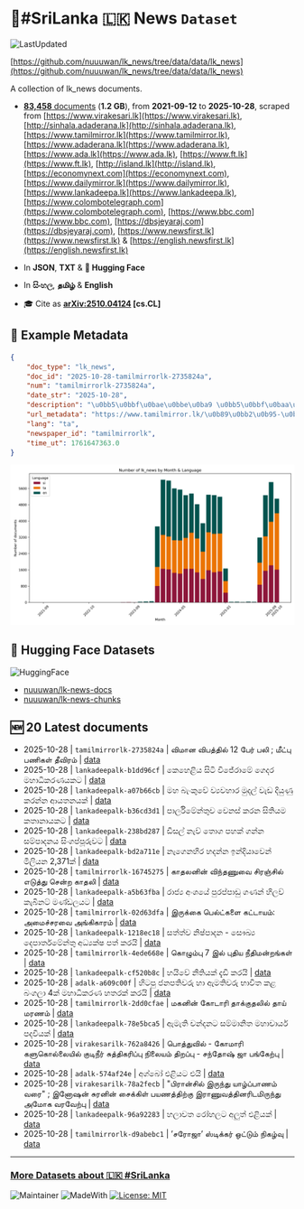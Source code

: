 # 📄#SriLanka 🇱🇰 News `Dataset`

![LastUpdated](https://img.shields.io/badge/last_updated-2025--10--28_16:19:44-green)

[https://github.com/nuuuwan/lk_news/tree/data/data/lk_news](https://github.com/nuuuwan/lk_news/tree/data/data/lk_news)

A collection of lk_news documents.

- [**83,458** documents](https://github.com/nuuuwan/lk_news/tree/data/data/lk_news) (**1.2 GB**), from **2021-09-12** to **2025-10-28**, scraped from [https://www.virakesari.lk](https://www.virakesari.lk), [http://sinhala.adaderana.lk](http://sinhala.adaderana.lk), [https://www.tamilmirror.lk](https://www.tamilmirror.lk), [https://www.adaderana.lk](https://www.adaderana.lk), [https://www.ada.lk](https://www.ada.lk), [https://www.ft.lk](https://www.ft.lk), [http://island.lk](http://island.lk), [https://economynext.com](https://economynext.com), [https://www.dailymirror.lk](https://www.dailymirror.lk), [https://www.lankadeepa.lk](https://www.lankadeepa.lk), [https://www.colombotelegraph.com](https://www.colombotelegraph.com), [https://www.bbc.com](https://www.bbc.com), [https://dbsjeyaraj.com](https://dbsjeyaraj.com), [https://www.newsfirst.lk](https://www.newsfirst.lk) & [https://english.newsfirst.lk](https://english.newsfirst.lk)

- In **JSON**, **TXT** & **🤗 Hugging Face**

- In **සිංහල**, **தமிழ்** & **English**

- 🎓 Cite as **[arXiv:2510.04124](https://arxiv.org/abs/2510.04124) [cs.CL]**

## 📝 Example Metadata

```json
{
    "doc_type": "lk_news",
    "doc_id": "2025-10-28-tamilmirrorlk-2735824a",
    "num": "tamilmirrorlk-2735824a",
    "date_str": "2025-10-28",
    "description": "\u0bb5\u0bbf\u0bae\u0bbe\u0ba9 \u0bb5\u0bbf\u0baa\u0ba4\u0bcd\u0ba4\u0bbf\u0bb2\u0bcd 12 \u0baa\u0bc7\u0bb0\u0bcd \u0baa\u0bb2\u0bbf ; \u0bae\u0bc0\u0b9f\u0bcd\u0baa\u0bc1 \u0baa\u0ba3\u0bbf\u0b95\u0bb3\u0bcd \u0ba4\u0bc0\u0bb5\u0bbf\u0bb0\u0bae\u0bcd",
    "url_metadata": "https://www.tamilmirror.lk/\u0b89\u0bb2\u0b95-\u0b9a\u0bc6\u0baf\u0bcd\u0ba4\u0bbf\u0b95\u0bb3\u0bcd/\u0bb5\u0bbf\u0bae\u0bbe\u0ba9-\u0bb5\u0bbf\u0baa\u0ba4\u0bcd\u0ba4\u0bbf\u0bb2\u0bcd-12-\u0baa\u0bc7\u0bb0\u0bcd-\u0baa\u0bb2\u0bbf-\u0bae\u0bc0\u0b9f\u0bcd\u0baa\u0bc1-\u0baa\u0ba3\u0bbf\u0b95\u0bb3\u0bcd-\u0ba4\u0bc0\u0bb5\u0bbf\u0bb0\u0bae\u0bcd/50-366990",
    "lang": "ta",
    "newspaper_id": "tamilmirrorlk",
    "time_ut": 1761647363.0
}
```

![Chart](https://raw.githubusercontent.com/nuuuwan/lk_news/refs/heads/data/data/lk_news/docs_by_month_and_lang.png)

## 🤗 Hugging Face Datasets

![HuggingFace](https://img.shields.io/badge/-HuggingFace-FDEE21?style=for-the-badge&logo=HuggingFace)

- [nuuuwan/lk-news-docs](https://huggingface.co/datasets/nuuuwan/lk-news-docs)
- [nuuuwan/lk-news-chunks](https://huggingface.co/datasets/nuuuwan/lk-news-chunks)

## 🆕 20 Latest documents

- 2025-10-28 | `tamilmirrorlk-2735824a` | விமான விபத்தில் 12 பேர் பலி ; மீட்பு பணிகள் தீவிரம் | [data](https://github.com/nuuuwan/lk_news/tree/data/data/lk_news/2020s/2025/2025-10-28-tamilmirrorlk-2735824a)
- 2025-10-28 | `lankadeepalk-b1dd96cf` | කෙහෙළිය සිටි විජේරාමේ ගෙදර මහාධිකරණයකට | [data](https://github.com/nuuuwan/lk_news/tree/data/data/lk_news/2020s/2025/2025-10-28-lankadeepalk-b1dd96cf)
- 2025-10-28 | `lankadeepalk-a07b66cb` | මහ බැංකුවේ ව්‍යවහාර මුදල් වැඩ දියුණු කරන්න ආයතනයක් | [data](https://github.com/nuuuwan/lk_news/tree/data/data/lk_news/2020s/2025/2025-10-28-lankadeepalk-a07b66cb)
- 2025-10-28 | `lankadeepalk-b36cd3d1` | පාර්ලිමේන්තුව වෙනස් කරන සිතියම කතානායකට | [data](https://github.com/nuuuwan/lk_news/tree/data/data/lk_news/2020s/2025/2025-10-28-lankadeepalk-b36cd3d1)
- 2025-10-28 | `lankadeepalk-238bd287` | ඩීසල් නැව් තොග පහක් ගන්න සම්පාදනය සිංගප්පූරුවට | [data](https://github.com/nuuuwan/lk_news/tree/data/data/lk_news/2020s/2025/2025-10-28-lankadeepalk-238bd287)
- 2025-10-28 | `lankadeepalk-bd2a711e` | නැගෙනහිර හදන්න ඉන්දියාවෙන් මිලියන 2,371ක් | [data](https://github.com/nuuuwan/lk_news/tree/data/data/lk_news/2020s/2025/2025-10-28-lankadeepalk-bd2a711e)
- 2025-10-28 | `tamilmirrorlk-16745275` | காதலனின் விந்தணுவை சிரஞ்சில் எடுத்து சென்ற காதலி | [data](https://github.com/nuuuwan/lk_news/tree/data/data/lk_news/2020s/2025/2025-10-28-tamilmirrorlk-16745275)
- 2025-10-28 | `lankadeepalk-a5b63fba` | රාජ්‍ය අංශයේ පුරප්පාඩු ගණන් හිලව් කැබිනට් මණ්ඩලයට | [data](https://github.com/nuuuwan/lk_news/tree/data/data/lk_news/2020s/2025/2025-10-28-lankadeepalk-a5b63fba)
- 2025-10-28 | `tamilmirrorlk-02d63dfa` | இருக்கை பெல்ட்களை கட்டாயம்: அமைச்சரவை அங்கிகாரம் | [data](https://github.com/nuuuwan/lk_news/tree/data/data/lk_news/2020s/2025/2025-10-28-tamilmirrorlk-02d63dfa)
- 2025-10-28 | `lankadeepalk-1218ec18` | සත්ත්ව නිෂ්පාදන - සෞඛ්‍ය දෙපාර්තමේන්තු අධ්‍යක්ෂ පත් කරයි | [data](https://github.com/nuuuwan/lk_news/tree/data/data/lk_news/2020s/2025/2025-10-28-lankadeepalk-1218ec18)
- 2025-10-28 | `tamilmirrorlk-4ede668e` | கொழும்பு 7 இல்  புதிய  நீதிமன்றங்கள் | [data](https://github.com/nuuuwan/lk_news/tree/data/data/lk_news/2020s/2025/2025-10-28-tamilmirrorlk-4ede668e)
- 2025-10-28 | `lankadeepalk-cf520b8c` | හයිවේ නීතියක් දැඩි කරයි | [data](https://github.com/nuuuwan/lk_news/tree/data/data/lk_news/2020s/2025/2025-10-28-lankadeepalk-cf520b8c)
- 2025-10-28 | `adalk-a609c00f` | හිටපු ජනපතිවරු හා ඇමතිවරු භාවිත කළ බංගලා 4ක්  මහාධිකරණ හතරක් කරයි | [data](https://github.com/nuuuwan/lk_news/tree/data/data/lk_news/2020s/2025/2025-10-28-adalk-a609c00f)
- 2025-10-28 | `tamilmirrorlk-2dd0cfae` | மகனின் கோடாரி தாக்குதலில் தாய் மரணம் | [data](https://github.com/nuuuwan/lk_news/tree/data/data/lk_news/2020s/2025/2025-10-28-tamilmirrorlk-2dd0cfae)
- 2025-10-28 | `lankadeepalk-78e5bca5` | ඇමැති චන්දනට සම්මානිත මහාචාර්ය පදවියක් | [data](https://github.com/nuuuwan/lk_news/tree/data/data/lk_news/2020s/2025/2025-10-28-lankadeepalk-78e5bca5)
- 2025-10-28 | `virakesarilk-762a8426` | பொத்துவில் - கோமாரி களுகொல்லையில் குடிநீர் சுத்திகரிப்பு நிலையம் திறப்பு - சந்தோஷ் ஜா பங்கேற்பு | [data](https://github.com/nuuuwan/lk_news/tree/data/data/lk_news/2020s/2025/2025-10-28-virakesarilk-762a8426)
- 2025-10-28 | `adalk-574af24e` | අග්බෝ එළියට එයි | [data](https://github.com/nuuuwan/lk_news/tree/data/data/lk_news/2020s/2025/2025-10-28-adalk-574af24e)
- 2025-10-28 | `virakesarilk-78a2fecb` | "பிரான்சில் இருந்து யாழ்ப்பாணம் வரை" ; இனோஷன் சுரனின் சைக்கிள் பயணத்திற்கு இராணுவத்தினரிடமிருந்து அமோக வரவேற்பு | [data](https://github.com/nuuuwan/lk_news/tree/data/data/lk_news/2020s/2025/2025-10-28-virakesarilk-78a2fecb)
- 2025-10-28 | `lankadeepalk-96a92283` | හලාවත රෝහලට අලුත් එළියක් | [data](https://github.com/nuuuwan/lk_news/tree/data/data/lk_news/2020s/2025/2025-10-28-lankadeepalk-96a92283)
- 2025-10-28 | `tamilmirrorlk-d9abebc1` | ’சரோஜா’ ஸ்டிக்கர் ஒட்டும் நிகழ்வு | [data](https://github.com/nuuuwan/lk_news/tree/data/data/lk_news/2020s/2025/2025-10-28-tamilmirrorlk-d9abebc1)

---

### [More Datasets about 🇱🇰 #SriLanka](https://github.com/nuuuwan/lk_datasets)

![Maintainer](https://img.shields.io/badge/maintainer-nuuuwan-red)
![MadeWith](https://img.shields.io/badge/made_with-python-blue)
[![License: MIT](https://img.shields.io/badge/License-MIT-yellow.svg)](https://opensource.org/licenses/MIT)
